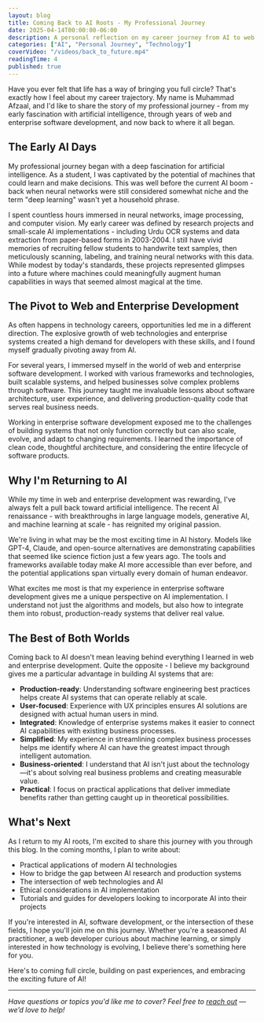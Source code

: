 ```yaml
---
layout: blog
title: Coming Back to AI Roots - My Professional Journey
date: 2025-04-14T00:00:00-06:00
description: A personal reflection on my career journey from AI to web and enterprise software development, and why I'm returning to my original passion for artificial intelligence.
categories: ["AI", "Personal Journey", "Technology"]
coverVideo: "/videos/back_to_future.mp4"
readingTime: 4
published: true
---
```



Have you ever felt that life has a way of bringing you full circle? That's exactly how I feel about my career trajectory. My name is Muhammad Afzaal, and I'd like to share the story of my professional journey - from my early fascination with artificial intelligence, through years of web and enterprise software development, and now back to where it all began.

## The Early AI Days

My professional journey began with a deep fascination for artificial intelligence. As a student, I was captivated by the potential of machines that could learn and make decisions. This was well before the current AI boom - back when neural networks were still considered somewhat niche and the term "deep learning" wasn't yet a household phrase.

I spent countless hours immersed in neural networks, image processing, and computer vision. My early career was defined by research projects and small-scale AI implementations - including Urdu OCR systems and data extraction from paper-based forms in 2003-2004. I still have vivid memories of recruiting fellow students to handwrite text samples, then meticulously scanning, labeling, and training neural networks with this data. While modest by today's standards, these projects represented glimpses into a future where machines could meaningfully augment human capabilities in ways that seemed almost magical at the time.

## The Pivot to Web and Enterprise Development

As often happens in technology careers, opportunities led me in a different direction. The explosive growth of web technologies and enterprise systems created a high demand for developers with these skills, and I found myself gradually pivoting away from AI.

For several years, I immersed myself in the world of web and enterprise software development. I worked with various frameworks and technologies, built scalable systems, and helped businesses solve complex problems through software. This journey taught me invaluable lessons about software architecture, user experience, and delivering production-quality code that serves real business needs.

Working in enterprise software development exposed me to the challenges of building systems that not only function correctly but can also scale, evolve, and adapt to changing requirements. I learned the importance of clean code, thoughtful architecture, and considering the entire lifecycle of software products.

## Why I'm Returning to AI

While my time in web and enterprise development was rewarding, I've always felt a pull back toward artificial intelligence. The recent AI renaissance - with breakthroughs in large language models, generative AI, and machine learning at scale - has reignited my original passion.

We're living in what may be the most exciting time in AI history. Models like GPT-4, Claude, and open-source alternatives are demonstrating capabilities that seemed like science fiction just a few years ago. The tools and frameworks available today make AI more accessible than ever before, and the potential applications span virtually every domain of human endeavor.

What excites me most is that my experience in enterprise software development gives me a unique perspective on AI implementation. I understand not just the algorithms and models, but also how to integrate them into robust, production-ready systems that deliver real value.

## The Best of Both Worlds

Coming back to AI doesn't mean leaving behind everything I learned in web and enterprise development. Quite the opposite - I believe my background gives me a particular advantage in building AI systems that are:

- **Production-ready**: Understanding software engineering best practices helps create AI systems that can operate reliably at scale.
- **User-focused**: Experience with UX principles ensures AI solutions are designed with actual human users in mind.
- **Integrated**: Knowledge of enterprise systems makes it easier to connect AI capabilities with existing business processes.
- **Simplified**: My experience in streamlining complex business processes helps me identify where AI can have the greatest impact through intelligent automation.
- **Business-oriented**: I understand that AI isn't just about the technology—it's about solving real business problems and creating measurable value.
- **Practical**: I focus on practical applications that deliver immediate benefits rather than getting caught up in theoretical possibilities.

## What's Next

As I return to my AI roots, I'm excited to share this journey with you through this blog. In the coming months, I plan to write about:

- Practical applications of modern AI technologies
- How to bridge the gap between AI research and production systems
- The intersection of web technologies and AI
- Ethical considerations in AI implementation
- Tutorials and guides for developers looking to incorporate AI into their projects

If you're interested in AI, software development, or the intersection of these fields, I hope you'll join me on this journey. Whether you're a seasoned AI practitioner, a web developer curious about machine learning, or simply interested in how technology is evolving, I believe there's something here for you.

Here's to coming full circle, building on past experiences, and embracing the exciting future of AI!

---

*Have questions or topics you'd like me to cover? Feel free to [reach out](https://www.linkedin.com/in/muhammadafzaal/) — we’d love to help!*
